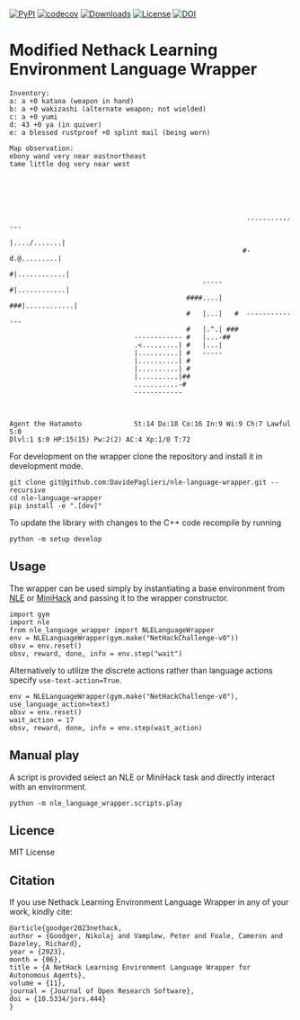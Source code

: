 [![PyPI](https://img.shields.io/pypi/v/nle-language-wrapper.svg)](https://pypi.org/project/nle-language-wrapper)
[![codecov](https://codecov.io/gh/ngoodger/nle-language-wrapper/branch/main/graph/badge.svg)](https://codecov.io/gh/ngoodger/nle-language-wrapper)
[![Downloads](https://static.pepy.tech/personalized-badge/nle-language-wrapper?period=total&units=abbreviation&left_color=grey&right_color=green&left_text=Downloads%20Total)](https://pepy.tech/project/nle-language-wrapper)
[![License](https://img.shields.io/badge/license-MIT-blue.svg)](https://opensource.org/licenses/MIT)
[![DOI](https://zenodo.org/badge/510003556.svg)](https://zenodo.org/badge/latestdoi/510003556)

# Modified Nethack Learning Environment Language Wrapper

```
Inventory:
a: a +0 katana (weapon in hand)
b: a +0 wakizashi (alternate weapon; not wielded)
c: a +0 yumi
d: 43 +0 ya (in quiver)
e: a blessed rustproof +0 splint mail (being worn)

Map observation:
ebony wand very near eastnortheast
tame little dog very near west



                                                                                
                                                                                
                                                                                
                                                           --------------       
                                                           |..../.......|       
                                                          #-d.@.........|       
                                                          #|............|       
                                                -----     #|............|       
                                            ####....|   ###|............|       
                                            #   |...|   #  --------------       
                                            #   |.^.| ###                       
                               ------------ #   |...-##                         
                               .<.........| #   |...|                           
                               |..........| #   -----                           
                               |..........| #                                   
                               |..........| #                                   
                               |..........|##                                   
                               ...........-#                                    
                               ------------                                     
                                                                                
                                                                                
                                                                                
Agent the Hatamoto             St:14 Dx:18 Co:16 In:9 Wi:9 Ch:7 Lawful S:0      
Dlvl:1 $:0 HP:15(15) Pw:2(2) AC:4 Xp:1/0 T:72                                 
```

For development on the wrapper clone the repository and install it in development mode.

```
git clone git@github.com:DavidePaglieri/nle-language-wrapper.git --recursive
cd nle-language-wrapper
pip install -e ".[dev]"
```

To update the library with changes to the C++ code recompile by running

```
python -m setup develop
```

## Usage

The wrapper can be used simply by instantiating a base environment from [NLE](https://github.com/facebookresearch/nle) or [MiniHack](https://github.com/facebookresearch/minihack) and passing it to the wrapper constructor.

```
import gym
import nle
from nle_language_wrapper import NLELanguageWrapper
env = NLELanguageWrapper(gym.make("NetHackChallenge-v0"))
obsv = env.reset()
obsv, reward, done, info = env.step("wait")
```

Alternatively to utilize the discrete actions rather than language actions specify `use-text-action=True`.

```
env = NLELanguageWrapper(gym.make("NetHackChallenge-v0"),  use_language_action=text)
obsv = env.reset()
wait_action = 17
obsv, reward, done, info = env.step(wait_action)
```

## Manual play

A script is provided select an NLE or MiniHack task and directly interact with an environment.

```
python -m nle_language_wrapper.scripts.play
```


## Licence

MIT License

## Citation

If you use Nethack Learning Environment Language Wrapper in any of your work, kindly cite:
```
@article{goodger2023nethack,
author = {Goodger, Nikolaj and Vamplew, Peter and Foale, Cameron and Dazeley, Richard},
year = {2023},
month = {06},
title = {A NetHack Learning Environment Language Wrapper for Autonomous Agents},
volume = {11},
journal = {Journal of Open Research Software},
doi = {10.5334/jors.444}
}
```
